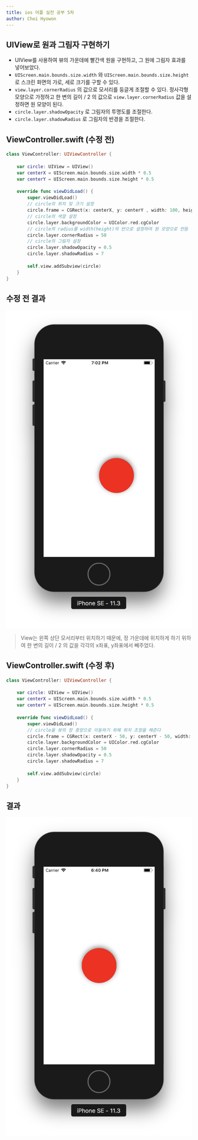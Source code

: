 ```yaml
---
title: ios 어플 실전 공부 5차
author: Choi Hyowon
---
```

## UIView로 원과 그림자 구현하기
* UIView를 사용하여 뷰의 가운데에 빨간색 원을 구현하고, 
그 원에 그림자 효과를 넣어보았다.
* `UIScreen.main.bounds.size.width`  와  `UIScreen.main.bounds.size.height` 로 스크린 화면의 가로, 세로 크기를 구할 수 있다.
* `view.layer.cornerRadius` 의 값으로 모서리를 둥글게 조절할 수 있다.
정사각형 모양으로 가정하고 한 변의 길이 / 2 의 값으로 `view.layer.cornerRadius` 값을 설정하면 원 모양이 된다.
* `circle.layer.shadowOpacity` 로 그림자의 투명도를 조절한다.
* `circle.layer.shadowRadius` 로 그림자의 반경을 조절한다.

## ViewController.swift (수정 전)
```swift
class ViewController: UIViewController {

    var circle: UIView = UIView()
    var centerX = UIScreen.main.bounds.size.width * 0.5
    var centerY = UIScreen.main.bounds.size.height * 0.5
    
    override func viewDidLoad() {
        super.viewDidLoad()
        // circle의 위치 및 크기 설정
        circle.frame = CGRect(x: centerX, y: centerY , width: 100, height: 100)
        // circle의 색깔 설정
        circle.layer.backgroundColor = UIColor.red.cgColor
        // circle의 radius를 width(height)의 반으로 설정하여 원 모양으로 만듬
        circle.layer.cornerRadius = 50
        // circle의 그림자 설정
        circle.layer.shadowOpacity = 0.5
        circle.layer.shadowRadius = 7
        
        self.view.addSubview(circle)
    }
}
```

## 수정 전 결과
 ![Image](/images/red_circle_wrong_demo.png)

> View는 왼쪽 상단 모서리부터 위치하기 때문에, 정 가운데에 위치하게 하기 위하여 한 변의 길이 / 2 의 값을 각각의 x좌표, y좌표에서 빼주었다.

## ViewController.swift (수정 후)
```swift
class ViewController: UIViewController {

    var circle: UIView = UIView()
    var centerX = UIScreen.main.bounds.size.width * 0.5
    var centerY = UIScreen.main.bounds.size.height * 0.5
    
    override func viewDidLoad() {
        super.viewDidLoad()
        // circle을 뷰의 정 중앙으로 이동하기 위해 위치 조정을 해준다
        circle.frame = CGRect(x: centerX - 50, y: centerY - 50, width: 100, height: 100)
        circle.layer.backgroundColor = UIColor.red.cgColor
        circle.layer.cornerRadius = 50
        circle.layer.shadowOpacity = 0.5
        circle.layer.shadowRadius = 7
        
        self.view.addSubview(circle)
    }
}
```

## 결과
 ![Image](/images/red_circle_demo.png)
